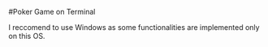#Poker Game on Terminal

I reccomend to use Windows as some functionalities are implemented only on this OS.
